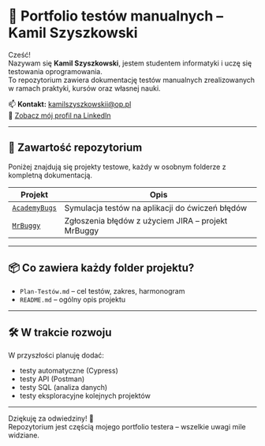 # 🧪 Portfolio testów manualnych – Kamil Szyszkowski

Cześć!  
Nazywam się **Kamil Szyszkowski**, jestem studentem informatyki i uczę się testowania oprogramowania.  
To repozytorium zawiera dokumentację testów manualnych zrealizowanych w ramach praktyki, kursów oraz własnej nauki.

📫 **Kontakt:** kamilszyszkowskii@op.pl  
🔗 [Zobacz mój profil na LinkedIn](https://www.linkedin.com/in/kamil-szyszkowski-a55a00270)

---

## 📁 Zawartość repozytorium

Poniżej znajdują się projekty testowe, każdy w osobnym folderze z kompletną dokumentacją.

| Projekt       | Opis                                                                 |
|---------------|----------------------------------------------------------------------|
| [`AcademyBugs`](./TestyManualne/academybugs) | Symulacja testów na aplikacji do ćwiczeń błędów |
| [`MrBuggy`](https://github.com/Kamil-Szyszkowski/testy-manualne-portfolio/tree/main/TestyManualne/mrbugy)      | Zgłoszenia błędów z użyciem JIRA – projekt MrBuggy |

---

## 📦 Co zawiera każdy folder projektu?

- `Plan-Testów.md` – cel testów, zakres, harmonogram
- `README.md` – ogólny opis projektu


---

## 🛠️ W trakcie rozwoju

W przyszłości planuję dodać:

- testy automatyczne (Cypress)
- testy API (Postman)
- testy SQL (analiza danych)
- testy eksploracyjne kolejnych projektów

---

Dziękuję za odwiedziny! 🙌  
Repozytorium jest częścią mojego portfolio testera – wszelkie uwagi mile widziane.
